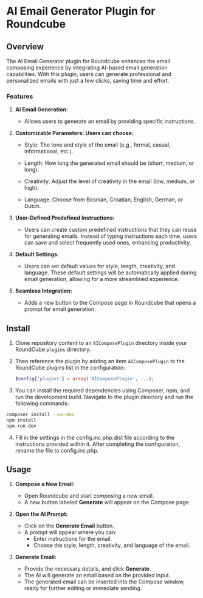 
# AI Email Generator Plugin for Roundcube

## Overview

The AI Email Generator plugin for Roundcube enhances the email composing experience by integrating AI-based email generation capabilities. With this plugin, users can generate professional and personalized emails with just a few clicks, saving time and effort.

### Features

1. **AI Email Generation:**
    - Allows users to generate an email by providing specific instructions.

2. **Customizable Parameters: Users can choose:**

   - Style: The tone and style of the email (e.g., formal, casual, informational, etc.).

   - Length: How long the generated email should be (short, medium, or long).

   - Creativity: Adjust the level of creativity in the email (low, medium, or high).

   - Language: Choose from Bosnian, Croatian, English, German, or Dutch.
   
3. **User-Defined Predefined Instructions:**
     - Users can create custom predefined instructions that they can reuse for generating emails. Instead of typing instructions each time, users can save and select frequently used ones, enhancing productivity.
4. **Default Settings:**
     - Users can set default values for style, length, creativity, and language. These default settings will be automatically applied during email generation, allowing for a more streamlined experience.
5. **Seamless Integration:**
   - Adds a new button to the Compose page in Roundcube that opens a prompt for email generation.

## Install
1. Clone repository content to an `AIComposePlugin` directory inside your RoundCube `plugins` directory.
2. Then reference the plugin by adding an item `AIComposePlugin` to the RoundCube plugins list in the configuration:

   ```php
   $config['plugins'] = array('AIComposePlugin', ...);
   
3. You can install the required dependencies using Composer, npm, and run the development build. Navigate to the plugin directory and run the following commands:

```bash
composer install --no-dev
npm install
npm run dev
```
4. Fill in the settings in the config.inc.php.dist file according to the instructions provided within it. After completing the configuration, rename the file to config.inc.php.
 
## Usage
1. **Compose a New Email:**

    - Open Roundcube and start composing a new email.
    - A new button labeled **Generate** will appear on the Compose page.

2. **Open the AI Prompt:**

    - Click on the **Generate Email** button.
    - A prompt will appear where you can:
        - Enter instructions for the email.
        - Choose the style, length, creativity, and language of the email.

3. **Generate Email:**

    - Provide the necessary details, and click **Generate**.
    - The AI will generate an email based on the provided input.
    - The generated email can be inserted into the Compose window, ready for further editing or immediate sending.
